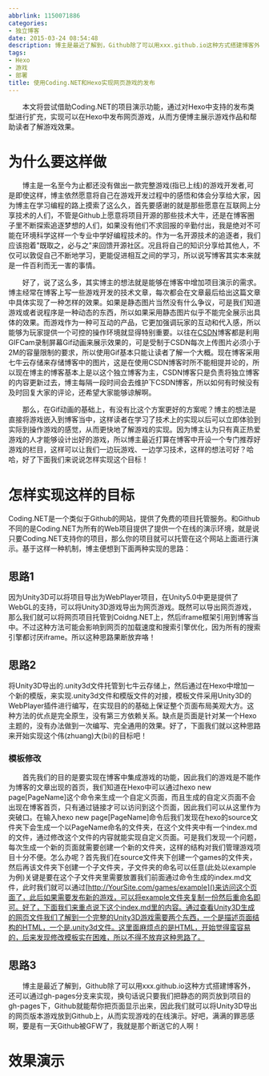 ```yaml
---
abbrlink: 1150071886
categories:
- 独立博客
date: 2015-03-24 08:54:48
description: 博主是最近了解到，Github除了可以用xxx.github.io这种方式搭建博客外，还可以通过gh-pages分支来实现，换句话说只要我们把静态的网页放到项目的gh-pages下，Github就能帮你把页面显示出来，因此我们就可以将Unity3D导出的网页版本游戏放到Github上，从而实现游戏的在线演示
tags:
- Hexo
- 游戏
- 部署
title: 使用Coding.NET和Hexo实现网页游戏的发布
---
```


&emsp;&emsp;本文将尝试借助Coding.NET的项目演示功能，通过对Hexo中支持的发布类型进行扩充，实现可以在Hexo中发布网页游戏，从而方便博主展示游戏作品和帮助读者了解游戏效果。

<!--more-->

# 为什么要这样做
&emsp;&emsp;博主是一名至今为止都还没有做出一款完整游戏(指已上线)的游戏开发者,可是即使这样，博主依然愿意将自己在游戏开发过程中的感悟和体会分享给大家，因为博主在学习编程的路上摸索了这么久，首先要感谢的就是那些愿意在互联网上分享技术的人们，不管是Github上愿意将项目开源的那些技术大牛，还是在博客圈子里不断探索追逐梦想的人们，如果没有他们不求回报的辛勤付出，我是绝对不可能在环境科学这样一个专业中学好编程技术的。作为一名开源技术的追逐者，我们应该抱着"既取之，必与之"来回馈开源社区。况且将自己的知识分享给其他人，不仅可以敦促自己不断地学习，更能促进相互之间的学习，所以说写博客其实本来就是一件百利而无一害的事情。

&emsp;&emsp;好了，说了这么多，其实博主的想法就是能够在博客中增加项目演示的需求。博主经常在博客上写一些游戏开发的技术文章，每次都会在文章最后给出这篇文章中具体实现了一种怎样的效果。如果是静态图片当然没有什么争议，可是我们知道游戏或者说程序是一种动态的东西，所以如果采用静态图片似乎不能完全展示出具体的效果。而游戏作为一种可互动的产品，它更加强调玩家的互动和代入感，所以能够为玩家提供一个可控的操作环境就显得特别重要。以往在[CSDN](http://blog.csdn.net/qinyuanpei)博客都是利用GIFCam录制屏幕Gif动画来展示效果的，可是受制于CSDN每次上传图片必须小于2M的容量限制的要求，所以使用Gif基本只能让读者了解一个大概。现在博客采用七牛云存储来存储博客中的图片，这是在使用CSDN博客时所不能相提并论的，所以现在博主的博客基本上是以这个独立博客为主，CSDN博客只是负责将独立博客的内容更新过去，博主每隔一段时间会去维护下CSDN博客，所以如何有时候没有及时回复大家的评论，还希望大家能够谅解啊。

&emsp;&emsp;那么，在Gif动画的基础上，有没有比这个方案更好的方案呢？博主的想法是直接将游戏嵌入到博客当中，这样读者在学习了技术上的实现以后可以立即体验到实际到操作游戏的感觉，从而更快地了解游戏的实现。因为博主认为只有真正热爱游戏的人才能够设计出好的游戏，所以博主最近打算在博客中开设一个专门推荐好游戏的栏目，这样可以让我们一边玩游戏、一边学习技术，这样的想法可好？哈哈，好了下面我们来说说怎样实现这个目标！
# 怎样实现这样的目标
Coding.NET是一个类似于Github的网站，提供了免费的项目托管服务。和Github不同的是Coding.NET为所有的Web项目提供了提供一个在线的演示环境，就是说只要Coding.NET支持你的项目，那么你的项目就可以托管在这个网站上面进行演示。基于这样一种机制，博主便想到下面两种实现的思路：
## 思路1
因为Unity3D可以将项目导出为WebPlayer项目，在Unity5.0中更是提供了WebGL的支持，可以将Unity3D游戏导出为网页游戏。既然可以导出网页游戏，那么我们就可以将网页项目托管到Coidng.NET上，然后iframe框架引用到博客当中。不过这种方法可能会影响到网页的加载速度和搜索引擎优化，因为所有的搜索引擎都讨厌iframe。所以这种思路果断放弃咯！
## 思路2
将Unity3D导出的.unity3d文件托管到七牛云存储上，然后通过在Hexo中增加一个新的模版，来实现.unity3d文件和模版文件的对接，模板文件采用Unity3D的WebPlayer插件进行编写，在实现目的的基础上保证整个页面布局美观大方。这种方法的优点是完全原生，没有第三方依赖关系。缺点是页面是针对某一个Hexo主题的，没有办法做到一次编写、完全通用的效果。好了，下面我们就以这种思路来开始实现这个伟(zhuang)大(bi)的目标吧！

### 模板修改
&emsp;&emsp;首先我们的目的是要实现在博客中集成游戏的功能，因此我们的游戏是不能作为博客的文章出现的首页，我们知道在Hexo中可以通过hexo new page[PageName]这个命令来生成一个自定义页面，而且生成的自定义页面不会出现在博客首页，只有通过链接才可以访问到这个页面，因此我们可以从这里作为突破口。在输入hexo new page[PageName]命令后我们发现在hexo的source文件夹下会生成一个以PageName命名的文件夹，在这个文件夹中有一个index.md的文件，通过修改这个文件的内容就能实现自定义页面。可是我们发现一个问题，每次生成一个新的页面就需要创建一个新的文件夹，这样的结构对我们管理游戏项目十分不便。怎么办呢？首先我们在source文件夹下创建一个games的文件夹，然后再该文件夹下创建一个子文件夹，子文件夹的命名可以任意(此处以example为例)关键是要在这个子文件夹里需要放置我们前面通过命令生成的index.md文件，此时我们就可以通过[http://YourSite.com/games/example]()来访问这个页面了，此后如果需要发布新的游戏，可以将example文件夹复制一份然后重命名即可。好了，下面我们来重点说下这个index.md里的内容。通过查看Unity3D生成的网页文件我们了解到一个完整的Unity3D游戏需要两个东西，一个是描述页面结构的HTML，一个是.unity3d文件。这里面麻烦点的是HTML，开始觉得蛮容易的，后来发现修改模板实在困难，所以不得不放弃这种思路了。

## 思路3
&emsp;&emsp;博主是最近了解到，Github除了可以用xxx.github.io这种方式搭建博客外，还可以通过gh-pages分支来实现，换句话说只要我们把静态的网页放到项目的gh-pages下，Github就能帮你把页面显示出来，因此我们就可以将Unity3D导出的网页版本游戏放到Github上，从而实现游戏的在线演示。好吧，满满的罪恶感啊，要是有一天Github被GFW了，我就是那个断送它的人啊！

# 效果演示